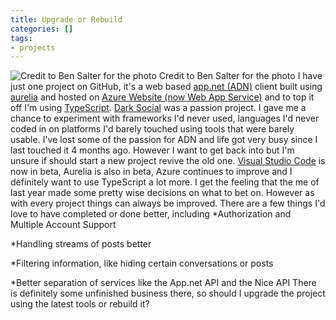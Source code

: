 ```yaml
---
title: Upgrade or Rebuild
categories: []
tags:
- projects
---
```


![Credit to Ben Salter for the photo](/squarespace_images/static_52001c0be4b09bc7c9f838c9_52224ed3e4b0ba9919a3e0e1_56ad3f5ff699bbf7c7c3b4bf_1454194530682_1203153889_233bd7a9a1_o.jpg_) Credit to Ben Salter for the photo 
I have just one project on GitHub, it's a web based 
[app.net (ADN)](http://app.net) client built using 
[aurelia](http://aurelia.io) and hosted on 
[Azure Website (now Web App Service)](https://azure.microsoft.com/en-gb/services/app-service/web/) and to top it off I'm using 
[TypeScript](http://www.typescriptlang.org/). 
[Dark Social](https://github.com/mttmccb/dark_social) was a passion project. I gave me a chance to experiment with frameworks I'd never used, languages I'd never coded in on platforms I'd barely touched using tools that were barely usable. I've lost some of the passion for ADN and life got very busy since I last touched it 4 months ago. 
However I want to get back into but I'm unsure if should start a new project revive the old one. 
[Visual Studio Code](https://code.visualstudio.com/) is now in beta, Aurelia is also in beta, Azure continues to improve and I definitely want to use TypeScript a lot more. 
I get the feeling that the me of last year made some pretty wise decisions on what to bet on. 
However as with every project things can always be improved. There are a few things I'd love to have completed or done better, including 
*Authorization and Multiple Account Support
 
*Handling streams of posts better
 
*Filtering information, like hiding certain conversations or posts
 
*Better separation of services like the App.net API and the Nice API 
There is definitely some unfinished business there, so should I upgrade the project using the latest tools or rebuild it?
